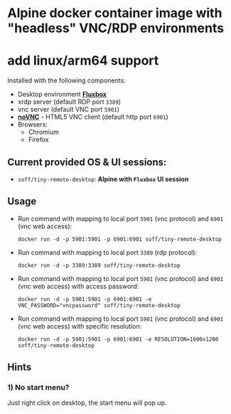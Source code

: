 # Alpine docker container image with "headless" VNC/RDP environments
# add linux/arm64 support

Installed with the following components:

* Desktop environment [**Fluxbox**](http://fluxbox.org)
* xrdp server (default RDP port `3389`)
* vnc server (default VNC port `5901`)
* [**noVNC**](https://github.com/novnc/noVNC) - HTML5 VNC client (default http port `6901`)
* Browsers:
  * Chromium
  * Firefox
  

## Current provided OS & UI sessions:

* `soff/tiny-remote-desktop`: __Alpine with `Fluxbox` UI session__


## Usage

- Run command with mapping to local port `5901` (vnc protocol) and `6901` (vnc web access):

      docker run -d -p 5901:5901 -p 6901:6901 soff/tiny-remote-desktop

- Run command with mapping to local port `3389` (rdp protocol):

      docker run -d -p 3389:3389 soff/tiny-remote-desktop

- Run command with mapping to local port `5901` (vnc protocol) and `6901` (vnc web access) with access password:

      docker run -d -p 5901:5901 -p 6901:6901 -e VNC_PASSWORD="vncpassword" soff/tiny-remote-desktop

- Run command with mapping to local port `5901` (vnc protocol) and `6901` (vnc web access) with specific resolution:

      docker run -d -p 5901:5901 -p 6901:6901 -e RESOLUTION=1600x1200 soff/tiny-remote-desktop

## Hints

### 1) No start menu?
Just right click on desktop, the start menu will pop up.
